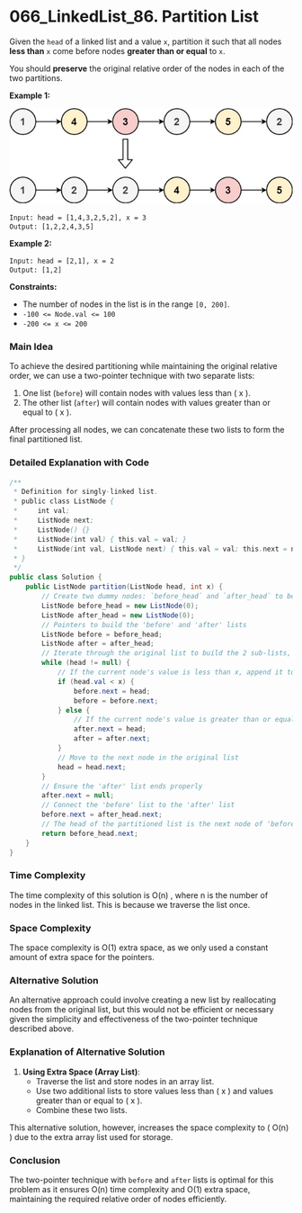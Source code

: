 # 066_LinkedList_86. Partition List

Given the `head` of a linked list and a value `x`, partition it such that all nodes **less than** `x` come before nodes **greater than or equal** to `x`.

You should **preserve** the original relative order of the nodes in each of the two partitions.

 

**Example 1:**

![img](https://raw.githubusercontent.com/JedLee6/PublicPicBed/main/uPic/partition.jpg)

```
Input: head = [1,4,3,2,5,2], x = 3
Output: [1,2,2,4,3,5]
```

**Example 2:**

```
Input: head = [2,1], x = 2
Output: [1,2]
```

 

**Constraints:**

- The number of nodes in the list is in the range `[0, 200]`.
- `-100 <= Node.val <= 100`
- `-200 <= x <= 200`



### Main Idea

To achieve the desired partitioning while maintaining the original relative order, we can use a two-pointer technique with two separate lists:
1. One list (`before`) will contain nodes with values less than \( x \).
2. The other list (`after`) will contain nodes with values greater than or equal to \( x \).

After processing all nodes, we can concatenate these two lists to form the final partitioned list.

### Detailed Explanation with Code

```java
/**
 * Definition for singly-linked list.
 * public class ListNode {
 *     int val;
 *     ListNode next;
 *     ListNode() {}
 *     ListNode(int val) { this.val = val; }
 *     ListNode(int val, ListNode next) { this.val = val; this.next = next; }
 * }
 */
public class Solution {
    public ListNode partition(ListNode head, int x) {
        // Create two dummy nodes: `before_head` and `after_head` to be the heads of the `before` and `after` lists respectively
        ListNode before_head = new ListNode(0);
        ListNode after_head = new ListNode(0);
        // Pointers to build the 'before' and 'after' lists
        ListNode before = before_head;
        ListNode after = after_head;
        // Iterate through the original list to build the 2 sub-lists, and for each node, compare its value with x
        while (head != null) {
            // If the current node's value is less than x, append it to the 'before' list
            if (head.val < x) {
                before.next = head;
                before = before.next;
            } else {
                // If the current node's value is greater than or equal to x, append it to the 'after' list
                after.next = head;
                after = after.next;
            }
            // Move to the next node in the original list
            head = head.next;
        }
        // Ensure the 'after' list ends properly
        after.next = null;
        // Connect the 'before' list to the 'after' list
        before.next = after_head.next;
        // The head of the partitioned list is the next node of 'before_head'
        return before_head.next;
    }
}
```

### Time Complexity

The time complexity of this solution is O(n) , where n is the number of nodes in the linked list. This is because we traverse the list once.

### Space Complexity

The space complexity is O(1) extra space, as we only used a constant amount of extra space for the pointers.



### Alternative Solution

An alternative approach could involve creating a new list by reallocating nodes from the original list, but this would not be efficient or necessary given the simplicity and effectiveness of the two-pointer technique described above.

### Explanation of Alternative Solution

1. **Using Extra Space (Array List)**:
   - Traverse the list and store nodes in an array list.
   - Use two additional lists to store values less than \( x \) and values greater than or equal to \( x \).
   - Combine these two lists.

This alternative solution, however, increases the space complexity to \( O(n) \) due to the extra array list used for storage.

### Conclusion

The two-pointer technique with `before` and `after` lists is optimal for this problem as it ensures O(n) time complexity and O(1) extra space, maintaining the required relative order of nodes efficiently.